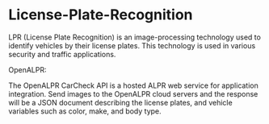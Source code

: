 # License-Plate-Recognition
LPR (License Plate Recognition) is an image-processing technology used to identify vehicles by their license plates. This technology is used in various security and traffic applications.

OpenALPR:

The OpenALPR CarCheck API is a hosted ALPR web service for application integration. Send images to the OpenALPR cloud servers and the response will be a JSON document describing the license plates, and vehicle variables such as color, make, and body type.

